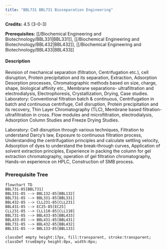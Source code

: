 ```yaml
---
title: "BBL731 BBL731 Bioseparation Engineering"
---
```

**Credits:** 4.5 (3-0-3)

**Prerequisites:** [[/Biochemical Engineering and Biotechnology/BBL331|BBL331]], [[/Biochemical Engineering and Biotechnology/BBL432|BBL432]], [[/Biochemical Engineering and Biotechnology/BBL433|BBL433]]

#### Description
Revision of mechanical separation (filtration, Centrifugation etc.), cell disruption, Protein precipitation and its separation, Extraction, Adsorption Desorption processes, Chromatographic methods based on size, charge, shape, biological affinity etc., Membrane separations- ultrafiltration and electrodialysis, Electrophoresis, Crystallization, Drying, Case studies. Laboratory: Conventional filtration batch & continuous, Centrifugation in batch and continuous centrifuge, Cell disruption, Protein precipitation and its recovery, Thin Layer Chromatography (TLC), Membrane based filtration-ultrafiltration in cross. Flow modules and microfiltration, electrodialysis, Adsorption Column Studies and Freeze Drying Studies.

Laboratory: Cell disruption through various techniques, Filtration to understand Darcy’s law, Exposure to continuous filtration process, Understanding the centrifugation principles and calculate settling velocity, Adsorption of dyes to understand the break-through curves, Application of solvent extraction principles, Experience in packing the column for gel extraction chromatography, operation of gel filtration chromatography, Hands-on experience on HPLC, Construction of SMB process.

### Prerequisite Tree

```mermaid
flowchart TD
BBL731-85[BBL731]
BBL331-85 --> BBL132-85[BBL132]
BBL731-85 --> BBL331-85[BBL331]
BBL432-85 --> CLL231-85[CLL231]
BBL431-85 --> EC25-85[EC25]
CLL231-85 --> CLL110-85[CLL110]
BBL731-85 --> BBL433-85[BBL433]
BBL433-85 --> BBL431-85[BBL431]
BBL731-85 --> BBL432-85[BBL432]
BBL331-85 --> BBL133-85[BBL133]

classDef empty height:17px, fill:transparent, stroke:transparent;
classDef trueEmpty height:0px, width:0px;
```